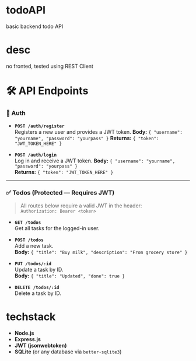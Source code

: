 # todoAPI
basic backend todo API

# desc
no fronted, tested using REST Client

# 🛠️ API Endpoints

### 🔐 Auth

- **`POST /auth/register`**  
  Registers a new user and provides a JWT token.
  **Body:** `{ "username": "yourname", "password": "yourpass" }`
  **Returns:** `{ "token": "JWT_TOKEN_HERE" }`

- **`POST /auth/login`**  
  Log in and receive a JWT token.
  **Body:** `{ "username": "yourname", "password": "yourpass" }`  
  **Returns:** `{ "token": "JWT_TOKEN_HERE" }`

---

### ✅ Todos (Protected — Requires JWT)

> All routes below require a valid JWT in the header:  
> `Authorization: Bearer <token>`

- **`GET /todos`**  
  Get all tasks for the logged-in user.

- **`POST /todos`**  
  Add a new task.  
  **Body:** `{ "title": "Buy milk", "description": "From grocery store" }`

- **`PUT /todos/:id`**  
  Update a task by ID.  
  **Body:** `{ "title": "Updated", "done": true }`

- **`DELETE /todos/:id`**  
  Delete a task by ID.


# techstack
- **Node.js**
- **Express.js**
- **JWT (jsonwebtoken)**
- **SQLite** (or any database via `better-sqlite3`)
 
